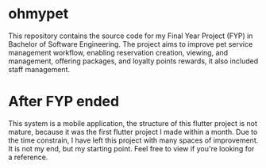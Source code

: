 # ohmypet

This repository contains the source code for my Final Year Project (FYP) in Bachelor of Software Engineering. The project aims to improve pet service management workflow, enabling reservation creation, viewing, and management, offering packages, and loyalty points rewards, it also included staff management. 

# After FYP ended
This system is a mobile application, the structure of this flutter project is not mature, because it was the first flutter project I made within a month. Due to the time constrain, I have left this project with many spaces of improvement. It is not my end, but my starting point. Feel free to view if you're looking for a reference.  


